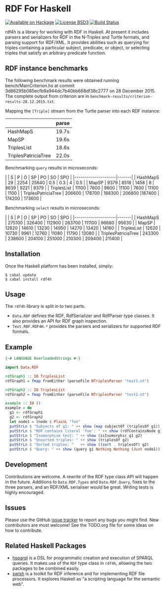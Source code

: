 RDF For Haskell
=====

[![Available on Hackage][badge-hackage]][hackage]
[![License BSD3][badge-license]][license]
[![Build Status][badge-travis]][travis]

[badge-travis]: https://travis-ci.org/robstewart57/rdf4h.png?branch=master
[travis]: https://travis-ci.org/robstewart57/rdf4h
[badge-hackage]: https://img.shields.io/hackage/v/rdf4h.svg
[hackage]: http://hackage.haskell.org/package/rdf4h
[badge-license]: https://img.shields.io/badge/license-BSD3-green.svg?dummy
[license]: https://github.com/robstewart57/rdf4h/blob/master/LICENSE.txt

rdf4h is a library for working with RDF in Haskell. At present it
includes parsers and serializers for RDF in the N-Triples and Turtle
formats, and parsing support for RDF/XML. It provides abilities such
as querying for triples containing a particular subject, predicate, or
object, or selecting triples that satisfy an arbitrary predicate
function.


RDF instance benchmarks
-----------------------

The following benchmark results were obtained running
bench/MainCriterion.hs at commit
3d86295b085ecfb9a944dc7b40bb668df38c2777 on 28 December 2015. The
complete output from criterion are in
`benchmark-results/criterion-results-28.12.2015.txt`.

Mapping the `[Triple]` stream from the Turtle parser into each RDF
instance:

|                     | parse |
|---------------------|-------|
| HashMapS            | 19.7s |
| MapSP               | 19.6s |
| TriplesList         | 18.6s |
| TriplesPatriciaTree | 22.0s |

Benchmarking `query` results in microseconds:

|                     | S | P | O | SP | PO | SO | SPO |
|---------------------|-------|
| HashMapS            | 29 | 2254 | 25640 | 0.5 | 0.3 | 4 | 0.5 | 
| MapSP               | 9379 | 8518 | 1458 | 8 | 8639 | 9221 | 9379 |
| TriplesList         | 11100 | 7600 | 9600 | 11100 | 7600 | 11100 | 1100 |
| TriplesPatriciaTree | 206600 | 178700 | 188300 | 206800 |187400 | 174200 | 173600 |

Benchmarking `select` results in microseconds:

|                     | S | P | O | SP | PO | SO | SPO |
|---------------------|-------|
| HashMapS            | 275100 | 326400 | 112900 | 263700 | 111100 | 96680 | 95630 |
| MapSP               | 12820 | 14610 | 13230 | 14950 | 14270 | 13420 | 14160 |
| TriplesList         | 12620 | 10730 | 9961 | 12760 | 11080 | 11790 | 13080 | 
| TriplesPatriciaTree | 243300 | 238600 | 204100 | 251000 | 210300 | 209400 | 211400 |


Installation
------------

Once the Haskell platform has been installed, simply:

    $ cabal update
    $ cabal install rdf4h


Usage
---

The `rdf4h` library is split in to two parts.

* `Data.RDF` defines the RDF, RdfSerializer and RdfParser
  type classes. It also provides an API for RDF graph inspection.
* `Text.RDF.RDF4H.*` provides the parsers and serializers for
  supported RDF formats.

Example
-------
```haskell
{-# LANGUAGE OverloadedStrings #-}

import Data.RDF

rdfGraph1 :: IO TriplesList
rdfGraph1 = fmap fromEither (parseFile NTriplesParser "test1.nt")

rdfGraph2 :: IO TriplesList
rdfGraph2 = fmap fromEither (parseFile NTriplesParser "test2.nt")

example :: IO ()
example = do
  g1 <- rdfGraph1
  g2 <- rdfGraph2
  let node1 = lnode $ PlainL "foo"
  putStrLn $ "Subjects of g1: " ++ show (map subjectOf (triplesOf g1))
  putStrLn $ "RDF contains literal 'foo': " ++ show (rdfContainsNode g1 node1)
  putStrLn $ "Isomorphism test: " ++ show (isIsomorphic g1 g2)
  putStrLn $ "Unsorted triples: " ++ show (triplesOf g2)
  putStrLn $ "Sorted triples: "   ++ show ((sort . triplesOf) g2)
  putStrLn $ "Query: " ++ show (query g1 Nothing Nothing (Just node1))
```


Development
-----------

Contributions are welcome. A rewrite of the RDF type class API will
happen in the future. Additions to `Data.RDF.Types` and
`Data.RDF.Query`, fixes to the three parsers, and an RDF/XML
serialiser would be great. Writing tests is highly encouraged.


Issues
------

Please use the GitHub [issue
tracker](https://github.com/robstewart57/rdf4h/issues) to report any
bugs you might find. New contributors are most welcome! See the
TODO.org file for some ideas on how to contribute.


Related Haskell Packages
----------------

* [hsparql](http://hackage.haskell.org/package/hsparql/) is a DSL for
  programmatic creation and execution of SPARQL queries. It makes use
  of the `RDF` type class in `rdf4h`, allowing the two packages to be
  combined easily.
* [swish](http://hackage.haskell.org/package/swish) is a toolkit for
  RDF inference and for implementing RDF file processors. It explores
  Haskell as "a scripting language for the semantic web".
